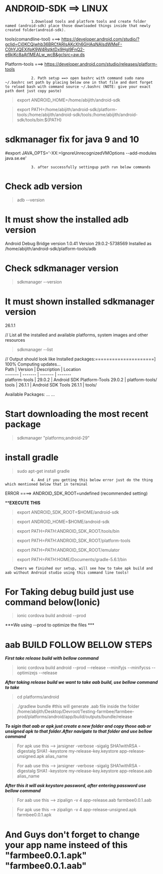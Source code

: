 # ANDROID-SDK ==> LINUX


				1.Download tools and platform tools and create folder named (android-sdk) place those downloaded things inside that newly created folder(android-sdk).

tools(comandline-tool) ===> https://developer.android.com/studio/?gclid=Cj0KCQjwhb36BRCfARIsAKcXh6GHAqNAlsdWMeF-C0hYJQEXifpK9W4RstktDx9Hgl9FnQ2-e6kjKc8aAt1MEALw_wcB&gclsrc=aw.ds

Platform-tools ===> https://developer.android.com/studio/releases/platform-tools

				2. Path setup ==> open bashrc with command sudo nano ~/.bashrc set path by placing below one in that file and dont forget to reload bash with command source ~/.bashrc (NOTE: give your exact path dont just copy paste)

>export ANDROID_HOME=/home/abijith/android-sdk

>export PATH=/home/abijith/android-sdk/platform-tools:/home/abijith/android-sdk/tools:/home/abijith/android-sdk/tools/bin:${PATH}

# sdkmanager fix for java 9 and 10
#export JAVA_OPTS='-XX:+IgnoreUnrecognizedVMOptions --add-modules java.se.ee'

				3. after successfully settingup path run below commands
# Check adb version
>adb --version

# It must show the installed adb version
Android Debug Bridge version 1.0.41
Version 29.0.2-5738569
Installed as /home/abijith/android-sdk/platform-tools/adb

# Check sdkmanager version
>sdkmanager --version

# It must shown installed sdkmanager version
26.1.1

// List all the installed and available platforms, system images and other resources 
>sdkmanager --list

// Output should look like
Installed packages:=====================] 100% Computing updates...             
  Path           | Version | Description                       | Location       
  -------        | ------- | -------                           | -------        
  platform-tools | 29.0.2  | Android SDK Platform-Tools 29.0.2 | platform-tools/
  tools          | 26.1.1  | Android SDK Tools 26.1.1          | tools/

Available Packages:
...
...

# Start downloading the most recent package
>sdkmanager "platforms;android-29"

# install gradle
>sudo apt-get install gradle

				4. And if you getting this below error just do the thing which mentioned below that in terminal

ERROR ====> ANDROID_SDK_ROOT=undefined (recommended setting)

******EXECUTE THIS****
>export ANDROID_SDK_ROOT=$HOME/android-sdk

>export ANDROID_HOME=$HOME/android-sdk

>export PATH=$PATH:$ANDROID_SDK_ROOT/tools/bin

>export PATH=$PATH:$ANDROID_SDK_ROOT/platform-tools

>export PATH=$PATH:$ANDROID_SDK_ROOT/emulator

>export PATH=$PATH:$HOME/Documents/gradle-5.6.1/bin

		Cheers we finished our setup, will see how to take apk build and aab without Android studio using this command line tools!
		
# For Taking debug build just use command below(Ionic)

> ionic cordova build android --prod 

***We using --prod to optimize the files ***

# aab BUILD FOLLOW BELLOW STEPS

***First take release build with bellow command***
> ionic cordova build android --prod --release --minifyjs --minifycss --optimizejs --release

***After taking release build we want to take aab build, use bellow command to take***
> cd platforms/android

> ./gradlew bundle #this will generate .aab file inside the folder /home/abijith/Desktop/Devroot/Testing-farmbee/farmbee-prod/platforms/android/app/build/outputs/bundle/release

***To sigin that aab or apk just create a new folder and copy those aab or unsigned apk to that folder.After navigate to that folder and use bellow command***

> For apk use this --> jarsigner -verbose -sigalg SHA1withRSA -digestalg SHA1 -keystore my-release-key.keystore app-release-unsigned.apk alias_name

> For aab use this --> jarsigner -verbose -sigalg SHA1withRSA -digestalg SHA1 -keystore my-release-key.keystore app-release.aab alias_name

***After this it will ask keystore password, after entering password use bellow command***

> For aab use this --> zipalign -v 4 app-release.aab farmbee0.0.1.aab

> For apk use this --> zipalign -v 4 app-release-unsigned.apk farmbee0.0.1.apk

# And Guys don't forget to change your app name insteed of this "farmbee0.0.1.apk" "farmbee0.0.1.aab"


